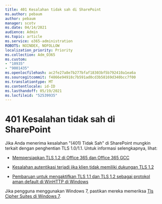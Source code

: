 ```yaml
---
title: 401 Kesalahan tidak sah di SharePoint
ms.author: pebaum
author: pebaum
manager: scotv
ms.date: 04/14/2021
audience: Admin
ms.topic: article
ms.service: o365-administration
ROBOTS: NOINDEX, NOFOLLOW
localization_priority: Priority
ms.collection: Adm_O365
ms.custom:
- "10935"
- "9001435"
ms.openlocfilehash: ac2fe27a8e7b277bfaf18303bf5b792410a1ea6a
ms.sourcegitcommit: f4866e94918c7b591ad0cd3b58169d340bcc7f00
ms.translationtype: MT
ms.contentlocale: id-ID
ms.lasthandoff: 05/19/2021
ms.locfileid: "52539935"
---
```

# <a name="401-unauthorized-error-in-sharepoint"></a>401 Kesalahan tidak sah di SharePoint

Jika Anda menerima kesalahan "(401) Tidak Sah" di SharePoint mungkin terkait dengan penghentian TLS 1.0/1.1. Untuk informasi selengkapnya, lihat:

- [Mempersiapkan TLS 1.2 di Office 365 dan Office 365 GCC](/microsoft-365/compliance/prepare-tls-1.2-in-office-365)

- [Kesalahan autentikasi terjadi jika klien tidak memiliki dukungan TLS 1.2](/sharepoint/troubleshoot/administration/authentication-errors-tls12-support)

- [Pembaruan untuk mengaktifkan TLS 1.1 dan TLS 1.2 sebagai protokol aman default di WinHTTP di Windows](https://support.microsoft.com/topic/update-to-enable-tls-1-1-and-tls-1-2-as-default-secure-protocols-in-winhttp-in-windows-c4bd73d2-31d7-761e-0178-11268bb10392)

Jika pengguna menggunakan Windows 7, pastikan mereka memeriksa [Tls Cipher Suites di Windows 7](/windows/win32/secauthn/tls-cipher-suites-in-windows-7).